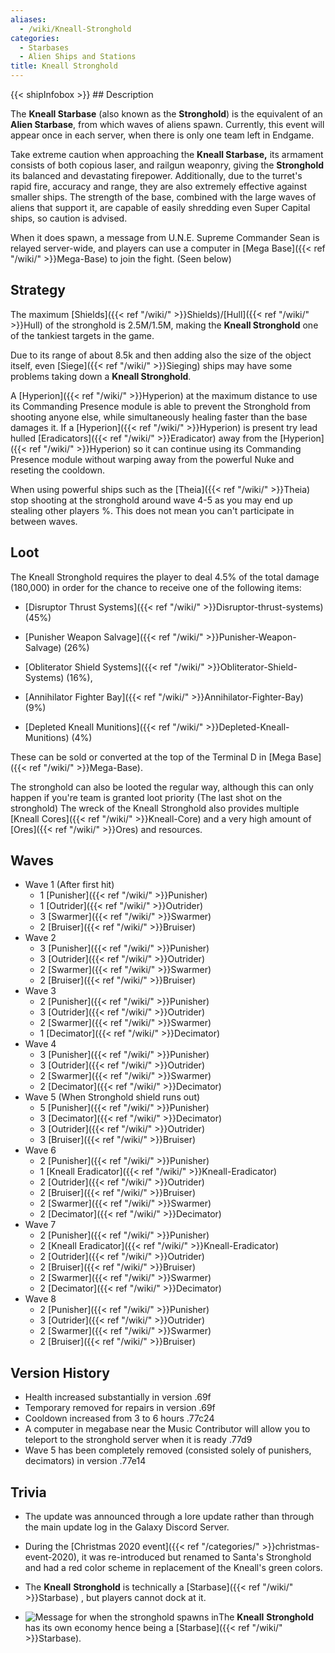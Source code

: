 ```yaml
---
aliases:
  - /wiki/Kneall-Stronghold
categories:
  - Starbases
  - Alien Ships and Stations
title: Kneall Stronghold
---
```


{{< shipInfobox >}} ## Description

The **Kneall Starbase** (also known as the **Stronghold**) is the equivalent of an **Alien Starbase**, from which waves of aliens spawn. Currently, this event will appear once in each server, when there is only one team left in Endgame.

Take extreme caution when approaching the **Kneall Starbase,** its armament consists of both copious laser, and railgun weaponry, giving the **Stronghold** its balanced and devastating firepower. Additionally, due to the turret's rapid fire, accuracy and range, they are also extremely effective against smaller ships. The strength of the base, combined with the large waves of aliens that support it, are capable of easily shredding even Super Capital ships, so caution is advised.

When it does spawn, a message from U.N.E. Supreme Commander Sean is relayed server-wide, and players can use a computer in [Mega Base]({{< ref "/wiki/" >}}Mega-Base) to join the fight. (Seen below)

## Strategy

The maximum [Shields]({{< ref "/wiki/" >}}Shields)/[Hull]({{< ref "/wiki/" >}}Hull) of the stronghold is 2.5M/1.5M, making the **Kneall Stronghold** one of the tankiest targets in the game.

Due to its range of about 8.5k and then adding also the size of the object itself, even [Siege]({{< ref "/wiki/" >}}Sieging) ships may have some problems taking down a **Kneall Stronghold**.

A [Hyperion]({{< ref "/wiki/" >}}Hyperion) at the maximum distance to use its Commanding Presence module is able to prevent the Stronghold from shooting anyone else, while simultaneously healing faster than the base damages it. If a [Hyperion]({{< ref "/wiki/" >}}Hyperion) is present try lead hulled [Eradicators]({{< ref "/wiki/" >}}Eradicator) away from the [Hyperion]({{< ref "/wiki/" >}}Hyperion) so it can continue using its Commanding Presence module without warping away from the powerful Nuke and reseting the cooldown.

When using powerful ships such as the [Theia]({{< ref "/wiki/" >}}Theia) stop shooting at the stronghold around wave 4-5 as you may end up stealing other players %. This does not mean you can't participate in between waves.

## Loot

The Kneall Stronghold requires the player to deal 4.5% of the total damage (180,000) in order for the chance to receive one of the following items:

- [Disruptor Thrust Systems]({{< ref "/wiki/" >}}Disruptor-thrust-systems) (45%)

<!-- -->

- [Punisher Weapon Salvage]({{< ref "/wiki/" >}}Punisher-Weapon-Salvage) (26%)

<!-- -->

- [Obliterator Shield Systems]({{< ref "/wiki/" >}}Obliterator-Shield-Systems) (16%),

<!-- -->

- [Annihilator Fighter Bay]({{< ref "/wiki/" >}}Annihilator-Fighter-Bay) (9%)

<!-- -->

- [Depleted Kneall Munitions]({{< ref "/wiki/" >}}Depleted-Kneall-Munitions) (4%)

These can be sold or converted at the top of the Terminal D in [Mega Base]({{< ref "/wiki/" >}}Mega-Base).

The stronghold can also be looted the regular way, although this can only happen if you're team is granted loot priority (The last shot on the stronghold) The wreck of the Kneall Stronghold also provides multiple [Kneall Cores]({{< ref "/wiki/" >}}Kneall-Core) and a very high amount of [Ores]({{< ref "/wiki/" >}}Ores) and resources.

## Waves

- Wave 1 (After first hit)
  - 1 [Punisher]({{< ref "/wiki/" >}}Punisher)
  - 1 [Outrider]({{< ref "/wiki/" >}}Outrider)
  - 3 [Swarmer]({{< ref "/wiki/" >}}Swarmer)
  - 2 [Bruiser]({{< ref "/wiki/" >}}Bruiser)
- Wave 2
  - 3 [Punisher]({{< ref "/wiki/" >}}Punisher)
  - 3 [Outrider]({{< ref "/wiki/" >}}Outrider)
  - 2 [Swarmer]({{< ref "/wiki/" >}}Swarmer)
  - 2 [Bruiser]({{< ref "/wiki/" >}}Bruiser)
- Wave 3
  - 2 [Punisher]({{< ref "/wiki/" >}}Punisher)
  - 3 [Outrider]({{< ref "/wiki/" >}}Outrider)
  - 2 [Swarmer]({{< ref "/wiki/" >}}Swarmer)
  - 1 [Decimator]({{< ref "/wiki/" >}}Decimator)
- Wave 4
  - 3 [Punisher]({{< ref "/wiki/" >}}Punisher)
  - 3 [Outrider]({{< ref "/wiki/" >}}Outrider)
  - 2 [Swarmer]({{< ref "/wiki/" >}}Swarmer)
  - 2 [Decimator]({{< ref "/wiki/" >}}Decimator)
- Wave 5 (When Stronghold shield runs out)
  - 5 [Punisher]({{< ref "/wiki/" >}}Punisher)
  - 3 [Decimator]({{< ref "/wiki/" >}}Decimator)
  - 3 [Outrider]({{< ref "/wiki/" >}}Outrider)
  - 3 [Bruiser]({{< ref "/wiki/" >}}Bruiser)
- Wave 6
  - 2 [Punisher]({{< ref "/wiki/" >}}Punisher)
  - 1 [Kneall Eradicator]({{< ref "/wiki/" >}}Kneall-Eradicator)
  - 2 [Outrider]({{< ref "/wiki/" >}}Outrider)
  - 2 [Bruiser]({{< ref "/wiki/" >}}Bruiser)
  - 2 [Swarmer]({{< ref "/wiki/" >}}Swarmer)
  - 2 [Decimator]({{< ref "/wiki/" >}}Decimator)
- Wave 7
  - 2 [Punisher]({{< ref "/wiki/" >}}Punisher)
  - 2 [Kneall Eradicator]({{< ref "/wiki/" >}}Kneall-Eradicator)
  - 2 [Outrider]({{< ref "/wiki/" >}}Outrider)
  - 2 [Bruiser]({{< ref "/wiki/" >}}Bruiser)
  - 2 [Swarmer]({{< ref "/wiki/" >}}Swarmer)
  - 2 [Decimator]({{< ref "/wiki/" >}}Decimator)
- Wave 8
  - 2 [Punisher]({{< ref "/wiki/" >}}Punisher)
  - 3 [Outrider]({{< ref "/wiki/" >}}Outrider)
  - 2 [Swarmer]({{< ref "/wiki/" >}}Swarmer)
  - 2 [Bruiser]({{< ref "/wiki/" >}}Bruiser)

## Version History

- Health increased substantially in version .69f
- Temporary removed for repairs in version .69f
- Cooldown increased from 3 to 6 hours .77c24
- A computer in megabase near the Music Contributor will allow you to teleport to the stronghold server when it is ready .77d9
- Wave 5 has been completely removed (consisted solely of punishers, decimators) in version .77e14

## Trivia

- The update was announced through a lore update rather than through the main update log in the Galaxy Discord Server.
- During the [Christmas 2020 event]({{< ref "/categories/" >}}christmas-event-2020), it was re-introduced but renamed to Santa's Stronghold and had a red color scheme in replacement of the Kneall's green colors.
- The **Kneall** **Stronghold** is technically a [Starbase]({{< ref "/wiki/" >}}Starbase) , but players cannot dock at it.

- ![Message for when the stronghold spawns
in](Message.png "Message for when the stronghold spawns in")The **Kneall** **Stronghold** has its own economy hence being a [Starbase]({{< ref "/wiki/" >}}Starbase).
